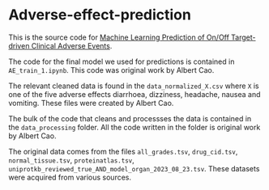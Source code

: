 # Adverse-effect-prediction

This is the source code for [Machine Learning Prediction of On/Off Target-driven Clinical Adverse Events](https://doi.org/10.1007/s11095-024-03742-x).

The code for the final model we used for predictions is contained in `AE_train_1.ipynb`.
This code was original work by Albert Cao.

The relevant cleaned data is found in the `data_normalized_X.csv` where `X` is one of the 
five adverse effects diarrhoea, dizziness, headache, nausea and vomiting.
These files were created by Albert Cao.

The bulk of the code that cleans and processses the data is contained in the 
`data_processing` folder. All the code written in the folder is original work by Albert Cao.

The original data comes from the files `all_grades.tsv`, `drug_cid.tsv`, `normal_tissue.tsv`,
`proteinatlas.tsv`, `uniprotkb_reviewed_true_AND_model_organ_2023_08_23.tsv`. These
datasets were acquired from various sources.
